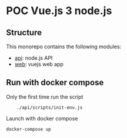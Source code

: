# POC Vue.js 3 node.js

## Structure

This monorepo contains the following modules:

- [api](/api): node.js API
- [web](/web): vuejs web app

## Run with docker compose

Only the first time run the script

        ./api/scripts/init-env.js

Launch with docker compose

    docker-compose up

